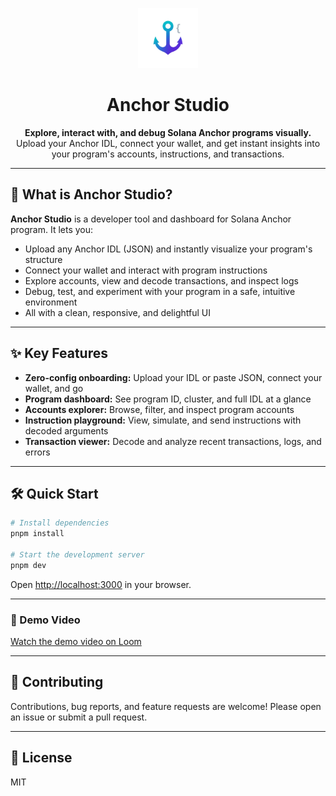 <p align="center">
  <img src="public/icon.png" alt="Anchor Studio Logo" width="96" height="96" />
</p>

<h1 align="center">Anchor Studio</h1>

<p align="center">
  <b>Explore, interact with, and debug Solana Anchor programs visually.</b><br/>
  Upload your Anchor IDL, connect your wallet, and get instant insights into your program's accounts, instructions, and transactions.
</p>

---

## 🚀 What is Anchor Studio?

**Anchor Studio** is a developer tool and dashboard for Solana Anchor program. It lets you:

- Upload any Anchor IDL (JSON) and instantly visualize your program's structure
- Connect your wallet and interact with program instructions
- Explore accounts, view and decode transactions, and inspect logs
- Debug, test, and experiment with your program in a safe, intuitive environment
- All with a clean, responsive, and delightful UI

---

## ✨ Key Features

- **Zero-config onboarding:** Upload your IDL or paste JSON, connect your wallet, and go
- **Program dashboard:** See program ID, cluster, and full IDL at a glance
- **Accounts explorer:** Browse, filter, and inspect program accounts
- **Instruction playground:** View, simulate, and send instructions with decoded arguments
- **Transaction viewer:** Decode and analyze recent transactions, logs, and errors

---

## 🛠️ Quick Start

```bash
# Install dependencies
pnpm install

# Start the development server
pnpm dev
```

Open [http://localhost:3000](http://localhost:3000) in your browser.

---

### 🎥 Demo Video

[Watch the demo video on Loom](https://www.loom.com/share/18e6efbaec154f1db56ec8498502aa22?sid=72bea90f-0d08-48f7-a25b-5db4ef923f4a)

---

## 🤝 Contributing

Contributions, bug reports, and feature requests are welcome! Please open an issue or submit a pull request.

---

## 📄 License

MIT
